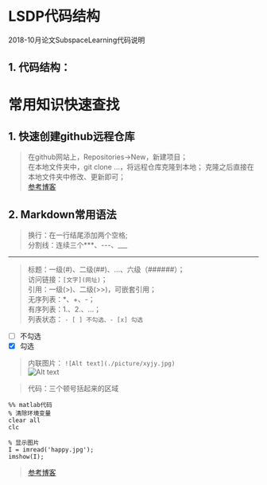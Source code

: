 # LSDP代码结构  
2018-10月论文SubspaceLearning代码说明  
## 1. 代码结构：  
> 
> 
> 
> 
> 

# 常用知识快速查找
## 1. 快速创建github远程仓库
> 在github网站上，Repositories->New，新建项目；  
> 在本地文件夹中，git clone ...，将远程仓库克隆到本地； 
> 克隆之后直接在本地文件夹中修改、更新即可；  
> [参考博客](https://www.jianshu.com/p/7f8c80056233)

## 2. Markdown常用语法  
> 换行：在一行结尾添加两个空格;  
> 分割线：连续三个***、---、___  
***
> 标题：一级(#)、二级(##)、...、六级（######）；  
> 访问链接：```[文字](网址)```；  
> 引用：一级(>)、二级(>>)，可嵌套引用；  
> 无序列表：*、+、-；  
> 有序列表：1.、2.、...；  
> 列表状态：
```- [ ] 不勾选、- [x] 勾选```  
- [ ] 不勾选  
- [x] 勾选  
> 内联图片：
```![Alt text](./picture/xyjy.jpg)```  
![Alt text](./picture/xyjy.jpg)  

> 代码：三个顿号括起来的区域  
```
%% matlab代码
% 清除环境变量
clear all
clc

% 显示图片
I = imread('happy.jpg');
imshow(I);
```  
> [参考博客](https://coding.net/help/doc/project/markdown.html)  

